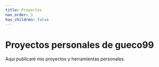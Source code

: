 ```yaml
---
title: Proyectos
nav_order: 3
has_children: false
---
```


# Proyectos personales de gueco99

Aquí publicaré mis proyectos y herramientas personales.
